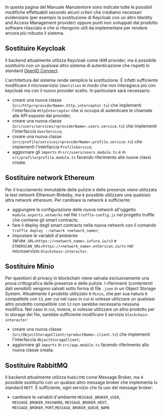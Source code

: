 In questa pagina del Manuale Manutentore sono indicate tutte le possibili modifiche effettuabili secondo alcuni criteri che crediamo necessari evidenziare (per esempio la sostituzione di Keycloak con un altro Identity and Access Management provider) oppure punti non sviluppati dal prodotto software rilasciato e che si ritengono utili da implementare per rendere ancora più robusto il sistema.

## Sostituire Keycloak
Il backend attualmente utilizza Keycloak come IAM provider, ma è possibile sostituirlo con un qualsiasi altro sistema di autenticazione che rispetti lo standard [OpenID Connect](https://openid.net/connect/).

L'architettura del sistema rende semplice la sostituzione. È infatti sufficiente modificare il microservizio `Identities` in modo che non interagisca più con keycloak ma con il nuovo provider scelto. In particolare sarà necessario:

- creare una nuova classe (`src/http/<providerName>.http.interceptor.ts`) che implementi l'interfaccia `HttpInterceptor` che si occupa di autenticare le chiamate alle API esposte dal provider;
- creare una nuova classe (`src/users/services/<providerName>.users.service.ts`) che implementi l'interfaccia `UserService`;
- creare una nuova classe (`src/profile/services/<providerName>.profile.service.ts`) che implementi l'interfaccia `ProfileService`;
- aggiornare gli `imports` in `src/users/users.module.ts` e in `src/profile/profile.module.ts` facendo riferimento alle nuove classi create.

## Sostituire network Ethereum
Per il tracciamento immutabile delle pulizie e delle presenze viene utilizzata la test network Ethereum Rinkeby, ma è possibile utilizzare una qualsiasi altra network ethereum. Per cambiare la network è sufficiente:

- aggiungere la configurazione delle nuova network all'oggetto `module.exports.networks` nel file `truffle-config.js` nel progetto truffle che contiene gli smart contracts;
- fare il deploy degli smart contracts nella nuova network con il comando `truffle deploy --network <network_name>`;
- impostare le variabili d'ambiente `INFURA_URL=https://<network_name>.infura.io/v3` e `ETHERSCAN_URL=https://<network_name>.etherscan.io/tx` nel microservizio `blockchain-interactor`.

## Sostituire Minio
Per questioni di privacy in blockchain viene salvata esclusivamente una prova crittografica delle presenze e delle pulizie. I riferimenti (contententi dati sensibili) vengono salvati sotto forma di file `.json` in un Object Storage System. Attualmente il prodotto utilizzato è `Minio`, che per sua natura è compatibile con `S3`, per cui nel caso in cui si volesse utilizzare un qualsiasi altro prodotto compatibile con `S3` non sarebbe necessaria nessuna modifica. Nel caso in cui, invece, si volesse utilizzare un altro prodotto per lo storage dei file, sarebbe sufficiente modificare il servizio `blockchain-interactor`:

- creare una nuova classe (`src/ObjectStorageClient/<productName>.client.ts`) che implementi l'interfaccia `ObjectStorageClient`;
- aggiornare gli `imports` in `src/app.module.ts` facendo riferimento alla nuova classe creata.

## Sostituire RabbitMQ
Il backend attualmente utilizza `RabbitMQ` come Message Broker, ma è possibile sostituirlo con un qualiasi altro message broker che implementa lo standard `MQTT`. È sufficiente, ogni servizio che fa uso del message broker:

- cambiare le variabili d'ambiente `MESSAGE_BROKER_USER`, `MESSAGE_BROKER_PASSWORD`, `MESSAGE_BROKER_HOST`, `MESSAGE_BROKER_PORT`,`MESSAGE_BROKER_QUEUE_NAME`

